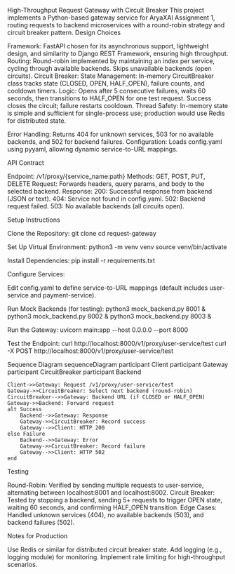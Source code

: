 High-Throughput Request Gateway with Circuit Breaker
This project implements a Python-based gateway service for AryaXAI Assignment 1, routing requests to backend microservices with a round-robin strategy and circuit breaker pattern.
Design Choices

Framework: FastAPI chosen for its asynchronous support, lightweight design, and similarity to Django REST Framework, ensuring high throughput.
Routing: Round-robin implemented by maintaining an index per service, cycling through available backends. Skips unavailable backends (open circuits).
Circuit Breaker:
State Management: In-memory CircuitBreaker class tracks state (CLOSED, OPEN, HALF_OPEN), failure counts, and cooldown timers.
Logic: Opens after 5 consecutive failures, waits 60 seconds, then transitions to HALF_OPEN for one test request. Success closes the circuit; failure restarts cooldown.
Thread Safety: In-memory state is simple and sufficient for single-process use; production would use Redis for distributed state.


Error Handling: Returns 404 for unknown services, 503 for no available backends, and 502 for backend failures.
Configuration: Loads config.yaml using pyyaml, allowing dynamic service-to-URL mappings.

API Contract

Endpoint: /v1/proxy/{service_name:path}
Methods: GET, POST, PUT, DELETE
Request: Forwards headers, query params, and body to the selected backend.
Response:
200: Successful response from backend (JSON or text).
404: Service not found in config.yaml.
502: Backend request failed.
503: No available backends (all circuits open).



Setup Instructions

Clone the Repository:
git clone <repository-url>
cd request-gateway


Set Up Virtual Environment:
python3 -m venv venv
source venv/bin/activate


Install Dependencies:
pip install -r requirements.txt


Configure Services:

Edit config.yaml to define service-to-URL mappings (default includes user-service and payment-service).


Run Mock Backends (for testing):
python3 mock_backend.py 8001 & python3 mock_backend.py 8002 & python3 mock_backend.py 8003 &


Run the Gateway:
uvicorn main:app --host 0.0.0.0 --port 8000


Test the Endpoint:
curl http://localhost:8000/v1/proxy/user-service/test
curl -X POST http://localhost:8000/v1/proxy/user-service/test



Sequence Diagram
sequenceDiagram
    participant Client
    participant Gateway
    participant CircuitBreaker
    participant Backend

    Client->>Gateway: Request /v1/proxy/user-service/test
    Gateway->>CircuitBreaker: Select next backend (round-robin)
    CircuitBreaker-->>Gateway: Backend URL (if CLOSED or HALF_OPEN)
    Gateway->>Backend: Forward request
    alt Success
        Backend-->>Gateway: Response
        Gateway->>CircuitBreaker: Record success
        Gateway-->>Client: HTTP 200
    else Failure
        Backend-->>Gateway: Error
        Gateway->>CircuitBreaker: Record failure
        Gateway-->>Client: HTTP 502
    end

Testing

Round-Robin: Verified by sending multiple requests to user-service, alternating between localhost:8001 and localhost:8002.
Circuit Breaker: Tested by stopping a backend, sending 5+ requests to trigger OPEN state, waiting 60 seconds, and confirming HALF_OPEN transition.
Edge Cases: Handled unknown services (404), no available backends (503), and backend failures (502).

Notes for Production

Use Redis or similar for distributed circuit breaker state.
Add logging (e.g., logging module) for monitoring.
Implement rate limiting for high-throughput scenarios.
